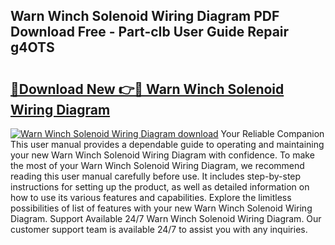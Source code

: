 ## Warn Winch Solenoid Wiring Diagram PDF Download Free - Part-cIb User Guide Repair g4OTS

# <h2><a href="http://dfql3xl.blite.top/?on=Warn+Winch+Solenoid+Wiring+Diagram">🔗Download New 👉🔴 Warn Winch Solenoid Wiring Diagram</a></h2>

[![Warn Winch Solenoid Wiring Diagram download](https://i.imgur.com/lujVjoI.png)](http://dfql3xl.blite.top/?on=Warn+Winch+Solenoid+Wiring+Diagram)
Your Reliable Companion This user manual provides a dependable guide to operating and maintaining your new Warn Winch Solenoid Wiring Diagram with confidence. To make the most of your Warn Winch Solenoid Wiring Diagram, we recommend reading this user manual carefully before use. It includes step-by-step instructions for setting up the product, as well as detailed information on how to use its various features and capabilities. Explore the limitless possibilities of list of features with your new Warn Winch Solenoid Wiring Diagram. Support Available 24/7 Warn Winch Solenoid Wiring Diagram. Our customer support team is available 24/7 to assist you with any inquiries.
